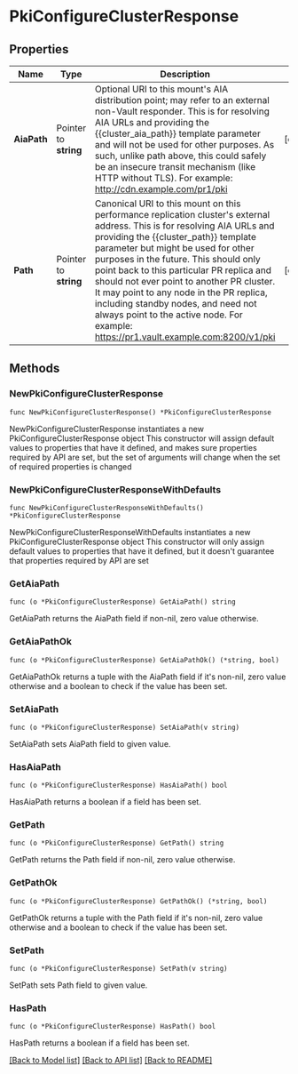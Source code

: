 # PkiConfigureClusterResponse


## Properties

Name | Type | Description | Notes
------------ | ------------- | ------------- | -------------
**AiaPath** | Pointer to **string** | Optional URI to this mount&#x27;s AIA distribution point; may refer to an external non-Vault responder. This is for resolving AIA URLs and providing the {{cluster_aia_path}} template parameter and will not be used for other purposes. As such, unlike path above, this could safely be an insecure transit mechanism (like HTTP without TLS). For example: http://cdn.example.com/pr1/pki | [optional] 
**Path** | Pointer to **string** | Canonical URI to this mount on this performance replication cluster&#x27;s external address. This is for resolving AIA URLs and providing the {{cluster_path}} template parameter but might be used for other purposes in the future. This should only point back to this particular PR replica and should not ever point to another PR cluster. It may point to any node in the PR replica, including standby nodes, and need not always point to the active node. For example: https://pr1.vault.example.com:8200/v1/pki | [optional] 



## Methods


### NewPkiConfigureClusterResponse

`func NewPkiConfigureClusterResponse() *PkiConfigureClusterResponse`

NewPkiConfigureClusterResponse instantiates a new PkiConfigureClusterResponse object
This constructor will assign default values to properties that have it defined,
and makes sure properties required by API are set, but the set of arguments
will change when the set of required properties is changed

### NewPkiConfigureClusterResponseWithDefaults

`func NewPkiConfigureClusterResponseWithDefaults() *PkiConfigureClusterResponse`

NewPkiConfigureClusterResponseWithDefaults instantiates a new PkiConfigureClusterResponse object
This constructor will only assign default values to properties that have it defined,
but it doesn't guarantee that properties required by API are set


### GetAiaPath

`func (o *PkiConfigureClusterResponse) GetAiaPath() string`

GetAiaPath returns the AiaPath field if non-nil, zero value otherwise.

### GetAiaPathOk

`func (o *PkiConfigureClusterResponse) GetAiaPathOk() (*string, bool)`

GetAiaPathOk returns a tuple with the AiaPath field if it's non-nil, zero value otherwise
and a boolean to check if the value has been set.

### SetAiaPath

`func (o *PkiConfigureClusterResponse) SetAiaPath(v string)`

SetAiaPath sets AiaPath field to given value.


### HasAiaPath

`func (o *PkiConfigureClusterResponse) HasAiaPath() bool`

HasAiaPath returns a boolean if a field has been set.




### GetPath

`func (o *PkiConfigureClusterResponse) GetPath() string`

GetPath returns the Path field if non-nil, zero value otherwise.

### GetPathOk

`func (o *PkiConfigureClusterResponse) GetPathOk() (*string, bool)`

GetPathOk returns a tuple with the Path field if it's non-nil, zero value otherwise
and a boolean to check if the value has been set.

### SetPath

`func (o *PkiConfigureClusterResponse) SetPath(v string)`

SetPath sets Path field to given value.


### HasPath

`func (o *PkiConfigureClusterResponse) HasPath() bool`

HasPath returns a boolean if a field has been set.









[[Back to Model list]](../README.md#documentation-for-models) [[Back to API list]](../README.md#documentation-for-api-endpoints) [[Back to README]](../README.md)


